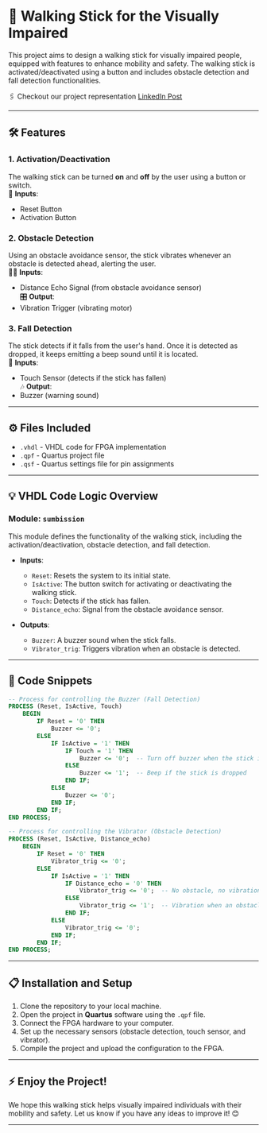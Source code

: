 


# 🦯 Walking Stick for the Visually Impaired

This project aims to design a walking stick for visually impaired people, equipped with features to enhance mobility and safety. The walking stick is activated/deactivated using a button and includes obstacle detection and fall detection functionalities.

🖇️ Checkout our project representation [LinkedIn Post](https://www.linkedin.com/posts/activity-7286376346631467008-uVzF?utm_source=share&utm_medium=member_desktop)

---

## 🛠️ Features

### 1. **Activation/Deactivation**  
The walking stick can be turned **on** and **off** by the user using a button or switch.  
📲 **Inputs**:  
- Reset Button  
- Activation Button

### 2. **Obstacle Detection**  
Using an obstacle avoidance sensor, the stick vibrates whenever an obstacle is detected ahead, alerting the user.  
🕵️‍♂️ **Inputs**:  
- Distance Echo Signal (from obstacle avoidance sensor)  
🎛️ **Output**:  
- Vibration Trigger (vibrating motor)

### 3. **Fall Detection**  
The stick detects if it falls from the user's hand. Once it is detected as dropped, it keeps emitting a beep sound until it is located.  
🧠 **Inputs**:  
- Touch Sensor (detects if the stick has fallen)  
🎶 **Output**:  
- Buzzer (warning sound)

---

## ⚙️ Files Included

- `.vhdl` - VHDL code for FPGA implementation  
- `.qpf` - Quartus project file  
- `.qsf` - Quartus settings file for pin assignments  

---

## 💡 VHDL Code Logic Overview

### **Module: `sumbission`**  
This module defines the functionality of the walking stick, including the activation/deactivation, obstacle detection, and fall detection.

- **Inputs**:  
  - `Reset`: Resets the system to its initial state.  
  - `IsActive`: The button switch for activating or deactivating the walking stick.  
  - `Touch`: Detects if the stick has fallen.  
  - `Distance_echo`: Signal from the obstacle avoidance sensor.  

- **Outputs**:  
  - `Buzzer`: A buzzer sound when the stick falls.  
  - `Vibrator_trig`: Triggers vibration when an obstacle is detected.

---

## 📝 Code Snippets

```vhdl
-- Process for controlling the Buzzer (Fall Detection)
PROCESS (Reset, IsActive, Touch)
    BEGIN
        IF Reset = '0' THEN 
            Buzzer <= '0'; 
        ELSE
            IF IsActive = '1' THEN
                IF Touch = '1' THEN 
                    Buzzer <= '0';  -- Turn off buzzer when the stick is not dropped
                ELSE 
                    Buzzer <= '1';  -- Beep if the stick is dropped
                END IF;
            ELSE 
                Buzzer <= '0'; 
            END IF;
        END IF;
END PROCESS;
```

```vhdl
-- Process for controlling the Vibrator (Obstacle Detection)
PROCESS (Reset, IsActive, Distance_echo)
    BEGIN
        IF Reset = '0' THEN 
            Vibrator_trig <= '0'; 
        ELSE
            IF IsActive = '1' THEN
                IF Distance_echo = '0' THEN 
                    Vibrator_trig <= '0';  -- No obstacle, no vibration
                ELSE 
                    Vibrator_trig <= '1';  -- Vibration when an obstacle is detected
                END IF;
            ELSE 
                Vibrator_trig <= '0'; 
            END IF;
        END IF;
END PROCESS;
```

---

## 📋 Installation and Setup

1. Clone the repository to your local machine.
2. Open the project in **Quartus** software using the `.qpf` file.
3. Connect the FPGA hardware to your computer.
4. Set up the necessary sensors (obstacle detection, touch sensor, and vibrator).
5. Compile the project and upload the configuration to the FPGA.

---

## ⚡️ Enjoy the Project!  

We hope this walking stick helps visually impaired individuals with their mobility and safety. Let us know if you have any ideas to improve it! 😊

---
